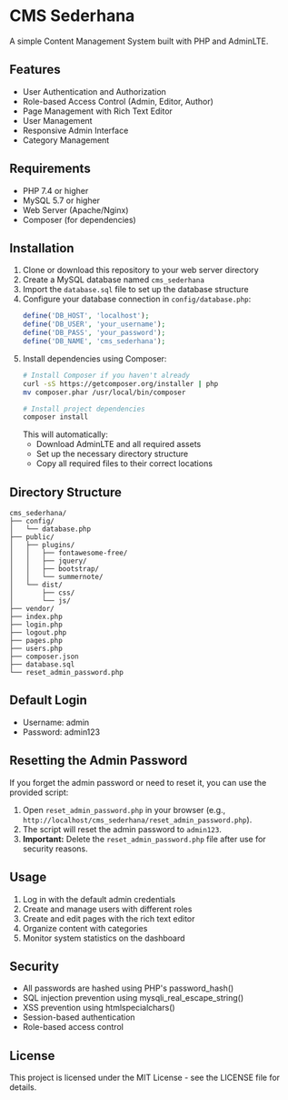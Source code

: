# CMS Sederhana

A simple Content Management System built with PHP and AdminLTE.

## Features

- User Authentication and Authorization
- Role-based Access Control (Admin, Editor, Author)
- Page Management with Rich Text Editor
- User Management
- Responsive Admin Interface
- Category Management

## Requirements

- PHP 7.4 or higher
- MySQL 5.7 or higher
- Web Server (Apache/Nginx)
- Composer (for dependencies)

## Installation

1. Clone or download this repository to your web server directory
2. Create a MySQL database named `cms_sederhana`
3. Import the `database.sql` file to set up the database structure
4. Configure your database connection in `config/database.php`:
   ```php
   define('DB_HOST', 'localhost');
   define('DB_USER', 'your_username');
   define('DB_PASS', 'your_password');
   define('DB_NAME', 'cms_sederhana');
   ```
5. Install dependencies using Composer:
   ```bash
   # Install Composer if you haven't already
   curl -sS https://getcomposer.org/installer | php
   mv composer.phar /usr/local/bin/composer

   # Install project dependencies
   composer install
   ```
   This will automatically:
   - Download AdminLTE and all required assets
   - Set up the necessary directory structure
   - Copy all required files to their correct locations

## Directory Structure

```
cms_sederhana/
├── config/
│   └── database.php
├── public/
│   ├── plugins/
│   │   ├── fontawesome-free/
│   │   ├── jquery/
│   │   ├── bootstrap/
│   │   └── summernote/
│   └── dist/
│       ├── css/
│       └── js/
├── vendor/
├── index.php
├── login.php
├── logout.php
├── pages.php
├── users.php
├── composer.json
├── database.sql
└── reset_admin_password.php
```

## Default Login

- Username: admin
- Password: admin123

## Resetting the Admin Password

If you forget the admin password or need to reset it, you can use the provided script:

1. Open `reset_admin_password.php` in your browser (e.g., `http://localhost/cms_sederhana/reset_admin_password.php`).
2. The script will reset the admin password to `admin123`.
3. **Important:** Delete the `reset_admin_password.php` file after use for security reasons.

## Usage

1. Log in with the default admin credentials
2. Create and manage users with different roles
3. Create and edit pages with the rich text editor
4. Organize content with categories
5. Monitor system statistics on the dashboard

## Security

- All passwords are hashed using PHP's password_hash()
- SQL injection prevention using mysqli_real_escape_string()
- XSS prevention using htmlspecialchars()
- Session-based authentication
- Role-based access control

## License

This project is licensed under the MIT License - see the LICENSE file for details.
